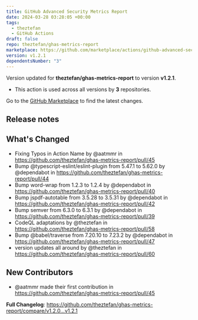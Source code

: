 ```yaml
---
title: GitHub Advanced Security Metrics Report
date: 2024-03-28 03:28:05 +00:00
tags:
  - theztefan
  - GitHub Actions
draft: false
repo: theztefan/ghas-metrics-report
marketplace: https://github.com/marketplace/actions/github-advanced-security-metrics-report
version: v1.2.1
dependentsNumber: "3"
---
```



Version updated for **theztefan/ghas-metrics-report** to version **v1.2.1**.
- This action is used across all versions by **3** repositories.

Go to the [GitHub Marketplace](https://github.com/marketplace/actions/github-advanced-security-metrics-report) to find the latest changes.

## Release notes

## What's Changed
* Fixing Typos in Action Name by @aatmmr in https://github.com/theztefan/ghas-metrics-report/pull/45
* Bump @typescript-eslint/eslint-plugin from 5.47.1 to 5.62.0 by @dependabot in https://github.com/theztefan/ghas-metrics-report/pull/44
* Bump word-wrap from 1.2.3 to 1.2.4 by @dependabot in https://github.com/theztefan/ghas-metrics-report/pull/40
* Bump jspdf-autotable from 3.5.28 to 3.5.31 by @dependabot in https://github.com/theztefan/ghas-metrics-report/pull/42
* Bump semver from 6.3.0 to 6.3.1 by @dependabot in https://github.com/theztefan/ghas-metrics-report/pull/39
* CodeQL adaptations by @theztefan in https://github.com/theztefan/ghas-metrics-report/pull/58
* Bump @babel/traverse from 7.20.10 to 7.23.2 by @dependabot in https://github.com/theztefan/ghas-metrics-report/pull/47
* version updates all around by @theztefan in https://github.com/theztefan/ghas-metrics-report/pull/60

## New Contributors
* @aatmmr made their first contribution in https://github.com/theztefan/ghas-metrics-report/pull/45

**Full Changelog**: https://github.com/theztefan/ghas-metrics-report/compare/v1.2.0...v1.2.1
